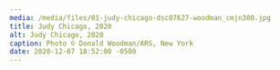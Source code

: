 ```yaml
---
media: /media/files/01-judy-chicago-dsc07627-woodman_cmjn300.jpg
title: Judy Chicago, 2020
alt: Judy Chicago, 2020
caption: Photo © Donald Woodman/ARS, New York
date: 2020-12-07 18:52:00 -0500
---
```

